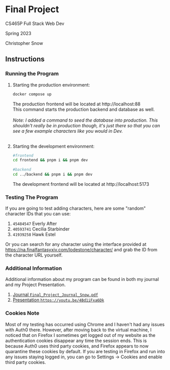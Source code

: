 # Final Project

CS465P Full Stack Web Dev

Spring 2023

Christopher Snow

## Instructions

### Running the Program

1. Starting the production environment:
    ```bash
    docker compose up
    ```
    The production frontend will be located at http://localhost:88
    <br>
    This command starts the production backend and database as well.
    <br /><br />
    *Note: I added a command to seed the database into production. This
    shouldn't really be in production though, it's just there so that you can
    see a few example characters like you would in Dev.*
    <br /><br />

2. Starting the development environment:
    ```bash
    #frontend
    cd frontend && pnpm i && pnpm dev
  
    #backend
    cd ../backend && pnpm i && pnpm dev
    ```
   The development frontend will be located at http://localhost:5173

### Testing The Program

If you are going to test adding characters, here are some "random" character IDs 
that you can use:

1. `45484547` Everly After
2. `40593741` Cecilia Starbinder
3. `41939258` Hawk Estel

Or you can search for any character using the interface provided at
https://na.finalfantasyxiv.com/lodestone/character/ and grab the ID
from the character URL yourself.

### Additional Information

Additional information about my program can be found in both my journal and my 
Project Presentation.

1. [Journal `Final_Project_Journal_Snow.pdf`](Final_Project_Journal_Snow.pdf) 
2. [Presentation `https://youtu.be/4Bd1iFxa6Dk`](https://youtu.be/4Bd1iFxa6Dk)


### Cookies Note

Most of my testing has occurred using Chrome and I haven't had any issues with Auth0
there. However, after moving back to the virtual machine, I noticed that on Firefox
I sometimes get logged out of my website as the authentication cookies disappear any
time the session ends. This is because Auth0 uses third party cookies, and Firefox 
appears to now quarantine these cookies by default. If you are testing in Firefox 
and run into any issues staying logged in, you can go to Settings -> Cookies and 
enable third party cookies. 






    





